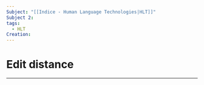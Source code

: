 ```yaml
---
Subject: "[[Indice - Human Language Technologies|HLT]]"
Subject 2: 
tags:
  - HLT
Creation:
---
```

# Edit distance
---
